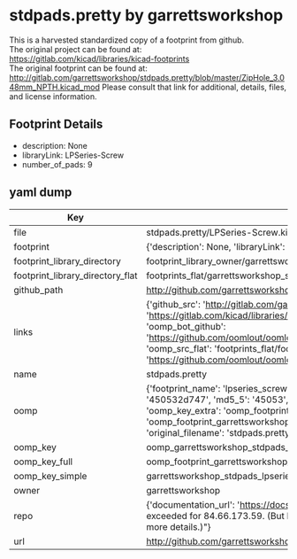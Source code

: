 # stdpads.pretty by garrettsworkshop  
This is a harvested standardized copy of a footprint from github.  
The original project can be found at:  
https://gitlab.com/kicad/libraries/kicad-footprints  
The original footprint can be found at:
http://gitlab.com/garrettsworkshop/stdpads.pretty/blob/master/ZipHole_3.048mm_NPTH.kicad_mod
Please consult that link for additional, details, files, and license information.  
## Footprint Details
* description: None  
* libraryLink: LPSeries-Screw  
* number_of_pads: 9  
## yaml dump  
| Key | Value |  
| --- | --- |  
| file | stdpads.pretty/LPSeries-Screw.kicad_mod |  
| footprint | {'description': None, 'libraryLink': 'LPSeries-Screw', 'number_of_pads': 9} |  
| footprint_library_directory | footprint_library_owner/garrettsworkshop_stdpads.pretty |  
| footprint_library_directory_flat | footprints_flat/garrettsworkshop_stdpads_lpseries_screw/working |  
| github_path | http://github.com/garrettsworkshop/stdpads.pretty/blob/master/LPSeries-Screw.kicad_mod |  
| links | {'github_src': 'http://gitlab.com/garrettsworkshop/stdpads.pretty/blob/master/ZipHole_3.048mm_NPTH.kicad_mod', 'github_src_repo': 'https://gitlab.com/kicad/libraries/kicad-footprints', 'oomp_bot': 'footprints/garrettsworkshop_stdpads_lpseries_screw/working', 'oomp_bot_github': 'https://github.com/oomlout/oomlout_oomp_footprint_bot/tree/main/footprints/garrettsworkshop_stdpads_lpseries_screw/working', 'oomp_src_flat': 'footprints_flat/footprints_flat/garrettsworkshop_stdpads_lpseries_screw/working', 'oomp_src_flat_github': 'https://github.com/oomlout/oomlout_oomp_footprint_src/tree/main/footprints_flat/garrettsworkshop_stdpads_lpseries_screw/working'} |  
| name | stdpads.pretty |  
| oomp | {'footprint_name': 'lpseries_screw', 'library_name': 'stdpads', 'md5': '450532d7472f36c86e3d83e0ede3ce55', 'md5_10': '450532d747', 'md5_5': '45053', 'md5_6': '450532', 'oomp_key': 'oomp_garrettsworkshop_stdpads_lpseries_screw', 'oomp_key_extra': 'oomp_footprint_garrettsworkshop_stdpads_lpseries_screw', 'oomp_key_full': 'oomp_footprint_garrettsworkshop_stdpads_lpseries_screw_450532', 'oomp_key_simple': 'garrettsworkshop_stdpads_lpseries_screw', 'original_filename': 'stdpads.pretty/LPSeries-Screw.kicad_mod', 'owner_name': 'garrettsworkshop'} |  
| oomp_key | oomp_garrettsworkshop_stdpads_lpseries_screw |  
| oomp_key_full | oomp_footprint_garrettsworkshop_stdpads_lpseries_screw |  
| oomp_key_simple | garrettsworkshop_stdpads_lpseries_screw |  
| owner | garrettsworkshop |  
| repo | {'documentation_url': 'https://docs.github.com/rest/overview/resources-in-the-rest-api#rate-limiting', 'message': "API rate limit exceeded for 84.66.173.59. (But here's the good news: Authenticated requests get a higher rate limit. Check out the documentation for more details.)"} |  
| url | http://github.com/garrettsworkshop/stdpads.pretty |  

